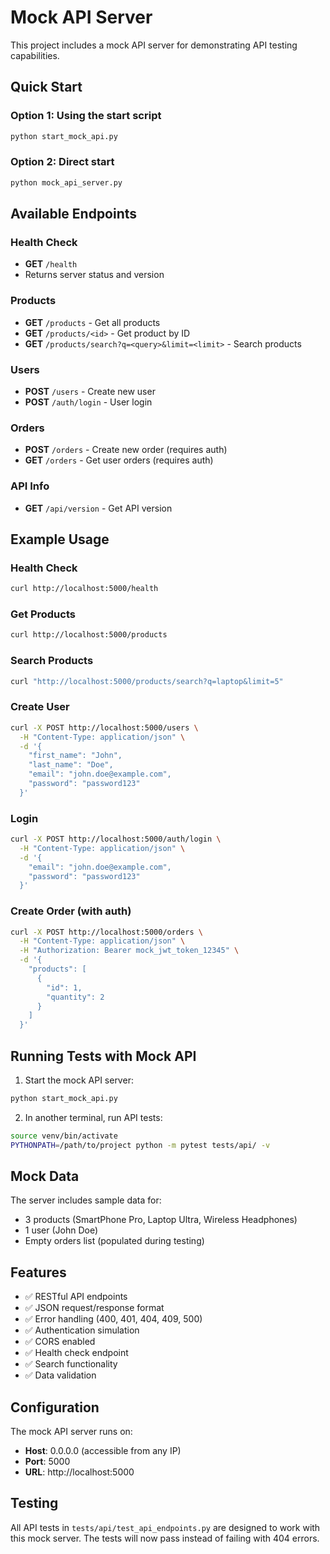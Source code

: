 # Mock API Server

This project includes a mock API server for demonstrating API testing capabilities.

## Quick Start

### Option 1: Using the start script
```bash
python start_mock_api.py
```

### Option 2: Direct start
```bash
python mock_api_server.py
```

## Available Endpoints

### Health Check
- **GET** `/health`
- Returns server status and version

### Products
- **GET** `/products` - Get all products
- **GET** `/products/<id>` - Get product by ID
- **GET** `/products/search?q=<query>&limit=<limit>` - Search products

### Users
- **POST** `/users` - Create new user
- **POST** `/auth/login` - User login

### Orders
- **POST** `/orders` - Create new order (requires auth)
- **GET** `/orders` - Get user orders (requires auth)

### API Info
- **GET** `/api/version` - Get API version

## Example Usage

### Health Check
```bash
curl http://localhost:5000/health
```

### Get Products
```bash
curl http://localhost:5000/products
```

### Search Products
```bash
curl "http://localhost:5000/products/search?q=laptop&limit=5"
```

### Create User
```bash
curl -X POST http://localhost:5000/users \
  -H "Content-Type: application/json" \
  -d '{
    "first_name": "John",
    "last_name": "Doe",
    "email": "john.doe@example.com",
    "password": "password123"
  }'
```

### Login
```bash
curl -X POST http://localhost:5000/auth/login \
  -H "Content-Type: application/json" \
  -d '{
    "email": "john.doe@example.com",
    "password": "password123"
  }'
```

### Create Order (with auth)
```bash
curl -X POST http://localhost:5000/orders \
  -H "Content-Type: application/json" \
  -H "Authorization: Bearer mock_jwt_token_12345" \
  -d '{
    "products": [
      {
        "id": 1,
        "quantity": 2
      }
    ]
  }'
```

## Running Tests with Mock API

1. Start the mock API server:
```bash
python start_mock_api.py
```

2. In another terminal, run API tests:
```bash
source venv/bin/activate
PYTHONPATH=/path/to/project python -m pytest tests/api/ -v
```

## Mock Data

The server includes sample data for:
- 3 products (SmartPhone Pro, Laptop Ultra, Wireless Headphones)
- 1 user (John Doe)
- Empty orders list (populated during testing)

## Features

- ✅ RESTful API endpoints
- ✅ JSON request/response format
- ✅ Error handling (400, 401, 404, 409, 500)
- ✅ Authentication simulation
- ✅ CORS enabled
- ✅ Health check endpoint
- ✅ Search functionality
- ✅ Data validation

## Configuration

The mock API server runs on:
- **Host**: 0.0.0.0 (accessible from any IP)
- **Port**: 5000
- **URL**: http://localhost:5000

## Testing

All API tests in `tests/api/test_api_endpoints.py` are designed to work with this mock server. The tests will now pass instead of failing with 404 errors.
